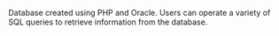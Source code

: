 Database created using PHP and Oracle. Users can operate a variety of SQL queries to retrieve information from the database.
